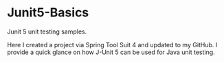 # Junit5-Basics
Junit 5 unit testing samples. 

Here I created a project via Spring Tool Suit 4 and updated to my GitHub.
I provide a quick glance on how J-Unit 5 can be used for Java unit testing. 
